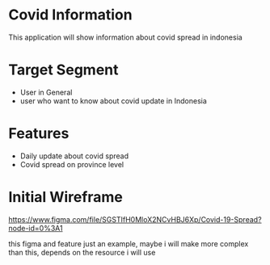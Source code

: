# Covid Information

This application will show information about covid spread in indonesia

# Target Segment

-  User in General
-  user who want to know about covid update in Indonesia

# Features

- Daily update about covid spread
- Covid spread on province level

# Initial Wireframe

https://www.figma.com/file/SGSTIfH0MloX2NCvHBJ6Xp/Covid-19-Spread?node-id=0%3A1

this figma and feature just an example, maybe i will make more complex than this, depends on the resource i will use
